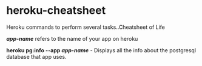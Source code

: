 # heroku-cheatsheet

Heroku commands to perform several tasks..Cheatsheet of Life

**_*app-name*_** refers to the name of your app on heroku

**heroku pg:info --app _*app-name*_** - Displays all the info about the postgresql database that app uses.
